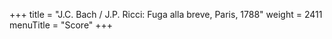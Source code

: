 +++
title = "J.C. Bach / J.P. Ricci: Fuga alla breve, Paris, 1788"
weight = 2411
menuTitle = "Score"
+++
